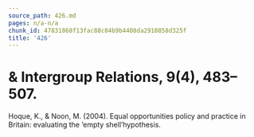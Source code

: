 ```yaml
---
source_path: 426.md
pages: n/a-n/a
chunk_id: 47831868f13fac88c84b9b4408da2910858d325f
title: '426'
---
```

# & Intergroup Relations, 9(4), 483–507.

Hoque, K., & Noon, M. (2004). Equal opportunities policy and practice in Britain: evaluating the ‘empty shell’hypothesis.
